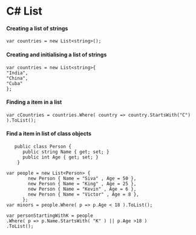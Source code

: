 # C# List

#### Creating a list of strings

```
var countries = new List<string>();
```

#### Creating and initialising a list of strings

```
var countries = new List<string>{
"India",
"China",
"Cuba"
};
```

#### Finding a item in a list

```
var cCountries = countries.Where( country => country.StartsWith("C") ).ToList();
```

#### Find a item in list of class objects

```
   public class Person {
      public string Name { get; set; }
      public int Age { get; set; }
    }
```
```
var people = new List<Person> {
        new Person { Name = "Siva" , Age = 50 },
        new Person { Name = "King" , Age = 25 },
        new Person { Name = "Kevin" , Age = 6 },
        new Person { Name = "Victor" , Age = 8 },
      };
var minors = people.Where( p => p.Age < 18 ).ToList();

var personStartingWithK = people
.Where( p => p.Name.StartsWith( "K" ) || p.Age >18 )
.ToList();
```
